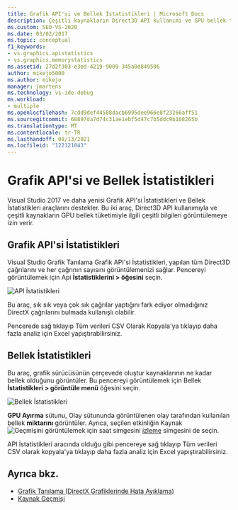 ```yaml
---
title: Grafik API'si ve Bellek İstatistikleri | Microsoft Docs
description: Çeşitli kaynakların Direct3D API kullanımı ve GPU bellek tüketimiyle ilgili bilgileri göstermek için Grafik API İstatistikleri ve Bellek İstatistikleri araçlarını gözden geçirme.
ms.custom: SEO-VS-2020
ms.date: 03/02/2017
ms.topic: conceptual
f1_keywords:
- vs.graphics.apistatistics
- vs.graphics.memorystatistics
ms.assetid: 27d2f303-e3ed-4219-9009-345a0d849506
author: mikejo5000
ms.author: mikejo
manager: jmartens
ms.technology: vs-ide-debug
ms.workload:
- multiple
ms.openlocfilehash: 7cdd9def44588dacb6995dee966e8f23266aff51
ms.sourcegitcommit: 68897da7d74c31ae1ebf5d47c7b5ddc9b108265b
ms.translationtype: MT
ms.contentlocale: tr-TR
ms.lasthandoff: 08/13/2021
ms.locfileid: "122121043"
---
```

# <a name="graphics-api-and-memory-statistics"></a>Grafik API'si ve Bellek İstatistikleri
<!-- VERSIONLESS -->
Visual Studio 2017 ve daha yenisi Grafik API'si İstatistikleri ve Bellek İstatistikleri araçlarını destekler.  Bu iki araç, Direct3D API kullanımıyla ve çeşitli kaynakların GPU bellek tüketimiyle ilgili çeşitli bilgileri görüntülemeye izin verir.

## <a name="graphics-api-statistics"></a>Grafik API'si İstatistikleri
Visual Studio Grafik Tanılama Grafik API'si İstatistikleri, yapılan tüm Direct3D çağrılarını ve her çağrının sayısını görüntülemenizi sağlar.  Pencereyi görüntülemek için Api **İstatistiklerini > öğesini** seçin.

![API İstatistikleri](media/gfx_diag_api_statistics.png)

Bu araç, sık sık veya çok sık çağrılar yaptığını fark ediyor olmadığınız DirectX çağrılarını bulmada kullanışlı olabilir.

Pencerede sağ tıklayıp Tüm verileri CSV Olarak Kopyala'ya tıklayıp daha fazla analiz için Excel yapıştırabilirsiniz.

## <a name="memory-statistics"></a>Bellek İstatistikleri
Bu araç, grafik sürücüsünün çerçevede oluştur kaynaklarının ne kadar bellek olduğunu görüntüler.  Bu pencereyi görüntülemek için Bellek **İstatistikleri > görüntüle menü** öğesini seçin.

![Bellek İstatistikleri](media/gfx_diag_memory_statistics.png)

**GPU Ayırma** sütunu, Olay sütununda görüntülenen olay tarafından kullanılan bellek **miktarını** görüntüler.  Ayrıca, seçilen etkinliğin Kaynak ![ Geçmişini görüntülemek için saat simgesini ](media/gfx_watch.png) [izleme](graphics-event-list.md#resource-history) simgesini de seçin.

API İstatistikleri aracında olduğu gibi pencereye sağ tıklayıp Tüm verileri CSV olarak kopyala'ya tıklayıp daha fazla analiz için Excel yapıştırabilirsiniz.

## <a name="see-also"></a>Ayrıca bkz.
- [Grafik Tanılama (DirectX Grafiklerinde Hata Ayıklama)](visual-studio-graphics-diagnostics.md)
- [Kaynak Geçmişi](graphics-event-list.md#resource-history)
<!-- /VERSIONLESS -->